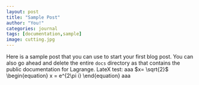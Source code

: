 ```yaml
---
layout: post
title: "Sample Post"
author: "You!"
categories: journal
tags: [documentation,sample]
image: cutting.jpg
---
```


Here is a sample post that you can use to start your first blog post. You can also go ahead and delete the entire `docs` directory as that contains the public documentation for Lagrange. LateX test: aaa
$x= \sqrt{2}$
\begin{equation}
  x = e^{2\pi i}
\end{equation}
aaa
